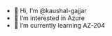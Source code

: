 - 👋 Hi, I’m @kaushal-gajjar
- 👀 I’m interested in Azure
- 🌱 I’m currently learning AZ-204

<!---
kaushal-gajjar/kaushal-gajjar is a ✨ special ✨ repository because its `README.md` (this file) appears on your GitHub profile.
You can click the Preview link to take a look at your changes.
--->
